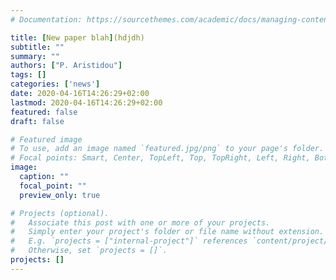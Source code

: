 ```yaml
---
# Documentation: https://sourcethemes.com/academic/docs/managing-content/

title: [New paper blah](hdjdh)
subtitle: ""
summary: ""
authors: ["P. Aristidou"]
tags: []
categories: ['news']
date: 2020-04-16T14:26:29+02:00
lastmod: 2020-04-16T14:26:29+02:00
featured: false
draft: false

# Featured image
# To use, add an image named `featured.jpg/png` to your page's folder.
# Focal points: Smart, Center, TopLeft, Top, TopRight, Left, Right, BottomLeft, Bottom, BottomRight.
image:
  caption: ""
  focal_point: ""
  preview_only: true

# Projects (optional).
#   Associate this post with one or more of your projects.
#   Simply enter your project's folder or file name without extension.
#   E.g. `projects = ["internal-project"]` references `content/project/deep-learning/index.md`.
#   Otherwise, set `projects = []`.
projects: []
---
```

